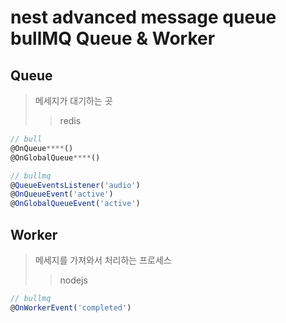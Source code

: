 # nest advanced message queue bullMQ Queue & Worker

## Queue

> 메세지가 대기하는 곳
>
> > redis

```ts
// bull
@OnQueue****()
@OnGlobalQueue****()

// bullmq
@QueueEventsListener('audio')
@OnQueueEvent('active')
@OnGlobalQueueEvent('active')
```

## Worker

> 메세지를 가져와서 처리하는 프로세스
>
> > nodejs

```ts
// bullmq
@OnWorkerEvent('completed')
```
